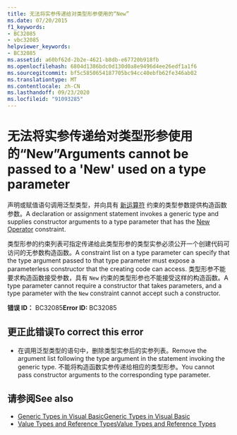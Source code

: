 ```yaml
---
title: 无法将实参传递给对类型形参使用的“New”
ms.date: 07/20/2015
f1_keywords:
- BC32085
- vbc32085
helpviewer_keywords:
- BC32085
ms.assetid: a60bf62d-2b2e-4621-b8db-e67720b918fb
ms.openlocfilehash: 6804d1386bdc0d130d0a8e9496d4ee26edf1a1f6
ms.sourcegitcommit: bf5c5850654187705bc94cc40ebfb62fe346ab02
ms.translationtype: MT
ms.contentlocale: zh-CN
ms.lasthandoff: 09/23/2020
ms.locfileid: "91093285"
---
```

# <a name="arguments-cannot-be-passed-to-a-new-used-on-a-type-parameter"></a><span data-ttu-id="1768d-102">无法将实参传递给对类型形参使用的“New”</span><span class="sxs-lookup"><span data-stu-id="1768d-102">Arguments cannot be passed to a 'New' used on a type parameter</span></span>

<span data-ttu-id="1768d-103">声明或赋值语句调用泛型类型，并向具有 [新运算符](../language-reference/operators/new-operator.md) 约束的类型参数提供构造函数参数。</span><span class="sxs-lookup"><span data-stu-id="1768d-103">A declaration or assignment statement invokes a generic type and supplies constructor arguments to a type parameter that has the [New Operator](../language-reference/operators/new-operator.md) constraint.</span></span>  
  
 <span data-ttu-id="1768d-104">类型形参的约束列表可指定传递给此类型形参的类型实参必须公开一个创建代码可访问的无参数构造函数。</span><span class="sxs-lookup"><span data-stu-id="1768d-104">A constraint list on a type parameter can specify that the type argument passed to that type parameter must expose a parameterless constructor that the creating code can access.</span></span> <span data-ttu-id="1768d-105">类型形参不能要求构造函数接受参数，具有 `New` 约束的类型形参也不能接受这样的构造函数。</span><span class="sxs-lookup"><span data-stu-id="1768d-105">A type parameter cannot require a constructor that takes parameters, and a type parameter with the `New` constraint cannot accept such a constructor.</span></span>  
  
 <span data-ttu-id="1768d-106">**错误 ID：** BC32085</span><span class="sxs-lookup"><span data-stu-id="1768d-106">**Error ID:** BC32085</span></span>  
  
## <a name="to-correct-this-error"></a><span data-ttu-id="1768d-107">更正此错误</span><span class="sxs-lookup"><span data-stu-id="1768d-107">To correct this error</span></span>  
  
- <span data-ttu-id="1768d-108">在调用泛型类型的语句中，删除类型实参后的实参列表。</span><span class="sxs-lookup"><span data-stu-id="1768d-108">Remove the argument list following the type argument in the statement invoking the generic type.</span></span> <span data-ttu-id="1768d-109">不能将构造函数实参传递给相应的类型形参。</span><span class="sxs-lookup"><span data-stu-id="1768d-109">You cannot pass constructor arguments to the corresponding type parameter.</span></span>  
  
## <a name="see-also"></a><span data-ttu-id="1768d-110">请参阅</span><span class="sxs-lookup"><span data-stu-id="1768d-110">See also</span></span>

- [<span data-ttu-id="1768d-111">Generic Types in Visual Basic</span><span class="sxs-lookup"><span data-stu-id="1768d-111">Generic Types in Visual Basic</span></span>](../programming-guide/language-features/data-types/generic-types.md)
- [<span data-ttu-id="1768d-112">Value Types and Reference Types</span><span class="sxs-lookup"><span data-stu-id="1768d-112">Value Types and Reference Types</span></span>](../programming-guide/language-features/data-types/value-types-and-reference-types.md)
